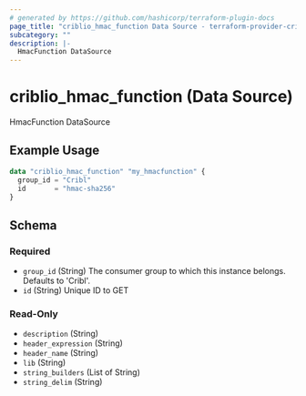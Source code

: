 ```yaml
---
# generated by https://github.com/hashicorp/terraform-plugin-docs
page_title: "criblio_hmac_function Data Source - terraform-provider-criblio"
subcategory: ""
description: |-
  HmacFunction DataSource
---
```


# criblio_hmac_function (Data Source)

HmacFunction DataSource

## Example Usage

```terraform
data "criblio_hmac_function" "my_hmacfunction" {
  group_id = "Cribl"
  id       = "hmac-sha256"
}
```

<!-- schema generated by tfplugindocs -->
## Schema

### Required

- `group_id` (String) The consumer group to which this instance belongs. Defaults to 'Cribl'.
- `id` (String) Unique ID to GET

### Read-Only

- `description` (String)
- `header_expression` (String)
- `header_name` (String)
- `lib` (String)
- `string_builders` (List of String)
- `string_delim` (String)
